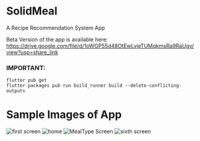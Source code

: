 # SolidMeal

A Recipe Recommendation System App

Beta Version of the app is available here: 
https://drive.google.com/file/d/1oWGP55d48OtEwLvjeTUMqkmsRa9RaUgv/view?usp=share_link

### IMPORTANT:

```
flutter pub get
flutter packages pub run build_runner build --delete-conflicting-outputs
```



# Sample Images of App

![first screen](https://github.com/Coder-Jon014/SolidMeal_App/assets/71227832/aac098ad-db40-4900-abbf-736b8826dea0)
![home](https://github.com/Coder-Jon014/SolidMeal_App/assets/71227832/89e3cb4f-f36a-43ae-b21b-edfc9b4ee9ae)
![MealType Screen](https://github.com/Coder-Jon014/SolidMeal_App/assets/71227832/35b7fd61-6e08-480f-bad2-55e448cff195)
![sixth screen](https://github.com/Coder-Jon014/SolidMeal_App/assets/71227832/04ec3f74-c5e1-4397-85b2-d8d39e07360b)



